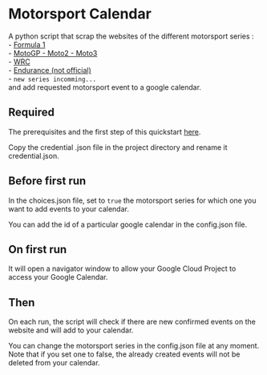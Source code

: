 # Motorsport Calendar

A python script that scrap the websites of the different motorsport series :  
    - [Formula 1](https://www.formula1.com/en/racing/2022.html)  
    - [MotoGP - Moto2 - Moto3](https://www.motogp.com/en/calendar)  
    - [WRC](https://www.wrc.com/en/championship/calendar/wrc/)  
    - [Endurance (not official)](https://www.endurance-info.com/calendrier)  
    - `new series incomming...`  
and add requested motorsport event to a google calendar.  

## Required

The prerequisites and the first step of this quickstart [here](https://developers.google.com/calendar/api/quickstart/python).  

Copy the credential .json file in the project directory and rename it credential.json.  

## Before first run

In the choices.json file, set to `true` the motorsport series for which one you want to add events to your calendar.  

You can add the id of a particular google calendar in the config.json file.  

## On first run

It will open a navigator window to allow your Google Cloud Project to access your Google Calendar.  

## Then

On each run, the script will check if there are new confirmed events on the website and will add to your calendar.  

You can change the motorsport series in the config.json file at any moment.  
Note that if you set one to false, the already created events will not be deleted from your calendar.  
